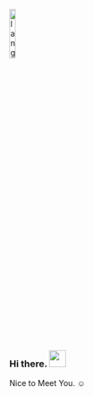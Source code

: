 <p><img width=15% src="https://github.com/alansmathew/alansmathew/raw/master/lang.gif" alt="lang image here" /> </p>

### Hi there. <img src="https://media.giphy.com/media/hvRJCLFzcasrR4ia7z/giphy.gif" width="30px"> 

Nice to Meet You. ☺️



<!--
**michaelxvoelker/michaelxvoelker** is a ✨ _special_ ✨ repository because its `README.md` (this file) appears on your GitHub profile.

Here are some ideas to get you started:

- 🔭 I’m currently working on ...
- 🌱 I’m currently learning ...
- 👯 I’m looking to collaborate on ...
- 🤔 I’m looking for help with ...
- 💬 Ask me about ...
- 📫 How to reach me: ...
- 😄 Pronouns: ...
- ⚡ Fun fact: ...
-->
